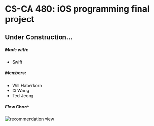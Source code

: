 # CS-CA 480: iOS programming final project
## Under Construction...
##### Made with:
- Swift
##### Members:
- Will Haberkorn
- Di Wang
- Ted Jeong
##### Flow Chart:
![recommendation view](https://raw.githubusercontent.com/username/projectname/branch/path/to/img.png)